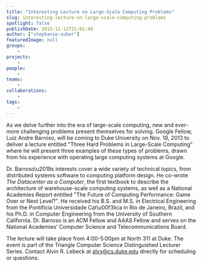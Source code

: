 ```yaml
---
title: "Interesting Lecture on Large-Scale Computing Problems"
slug: interesting-lecture-on-large-scale-computing-problems
spotlight: false
publishDate: 2013-11-12T21:01:49
author: ["stephanie-suber"]
featuredImage: null
groups:
    - 
projects:
    - 
people:
    - 
teams: 
    - 
collaborations:
    - 
tags:
    - 
---
```

<p>As we delve further into the era of large-scale computing, new and ever-more challenging problems present themselves for solving. Google Fellow, Luiz Andre Barroso, will be coming to Duke University on Nov. 18, 2013 to deliver a lecture entitled "Three Hard Problems in Large-Scale Computing" where he will present three examples of these types of problems, drawn from his experience with operating large computing systems at Google.</p>
<p>Dr. Barroso\u2019s interests cover a wide variety of technical topics, from distributed systems software to computing platform design. He co-wrote <em>The Datacenter as a Computer</em>, the first textbook to describe the architecture of warehouse-scale computing systems, as well as a National Academies Report entitled "The Future of Computing Performance: Game Over or Next Level?". He received his B.S. and M.S. in Electrical Engineering from the Pontificia Universidade Cat\u00f3lica in Rio de Janeiro, Brazil, and his Ph.D. in Computer Engineering from the University of Southern California. Dr. Barroso is an ACM Fellow and AAAS Fellow and serves on the National Academies&#8217; Computer Science and Telecommunications Board.</p>
<p>The lecture will take place from 4:00-5:00pm at North 311 at Duke. The event is part of the Triangle Computer Science Distinguished Lecturer Series. Contact Alvin R. Lebeck at <a href="https://webmail.renci.org/OWA/redir.aspx?C=y4bENGTWHUygGMLeCB51pBxCotmXr9AIutB4_Mtmj2klALJJ-33hKOlwZvGGLAO9T4IeJr4mmPE.&amp;URL=mailto%3aalvy%40cs.duke.edu">alvy@cs.duke.edu</a> directly for scheduling or questions.</p>
<!-- AddThis Advanced Settings generic via filter on the_content --><!-- AddThis Share Buttons generic via filter on the_content -->
